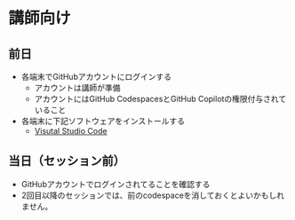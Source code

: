 # 講師向け

## 前日

- 各端末でGitHubアカウントにログインする
  - アカウントは講師が準備
  - アカウントにはGitHub CodespacesとGitHub Copilotの権限付与されていること
- 各端末に下記ソフトウェアをインストールする
  - [Visutal Studio Code](https://code.visualstudio.com/)

## 当日（セッション前）

- GitHubアカウントでログインされてることを確認する
- 2回目以降のセッションでは、前のcodespaceを消しておくとよいかもしれません。
